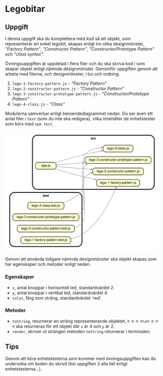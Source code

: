 # Legobitar

## Uppgift

I denna uppgift ska du komplettera med kod så att objekt, som representerar en enkel legobit, skapas enligt tre olika designmönster, _"Factory Pattern"_, _"Constructor Pattern"_, _"Constructor/Prototype Pattern"_ och _"class syntax"_.

Övningsuppgiften är uppdelad i flera filer och du ska skriva kod i som skapar objekt enligt nämnda designmönster. Genomför uppgiften genom att arbeta med filerna, och designmönster, i tur och ordning.

1. `lego-1-factory-pattern.js` - _"Factory Pattern"_
2. `lego-2-constructor-pattern.js` - _"Constructor Pattern"_
3. `lego-3-constructor-prototype-pattern.js` - _"Constructor/Prototype Pattern"_
4. `lego-4-class.js` - _"Class"_

Modulerna samverkar enligt beroendediagrammet nedan. Du ser även ett antal filer i `test` (som du inte ska redigera), vilka innehåller de enhetstester som körs med `npm test`.

![Beroendediagram](/.readme/dependency-graph.svg)

Genom att använda tidigare nämnda designmönster ska objekt skapas som har egenskaper och metoder enligt nedan.

### Egenskaper

- `x`, antal knoppar i horisontell led, standardvärdet 2.
- `y`, antal knoppar i vertikal led, standardvärdet 4.
- `color`, färg som sträng, standardvärdet 'red'.

### Metoder

- `toString`, returnerar en sträng representerande objektet, `® ® ® ®\n® ® ® ®` ska returneras för ett objekt där `x` är 4 och `y` är 2.
- `render`, skriver ut strängen metoden `toString` returnerar i terminalen.

## Tips

Genom att köra enhetstesterna som kommer med övningsuppgiften kan du undersöka om koden du skrivit löst uppgiften (i alla fall enligt enhetstesterna...).
